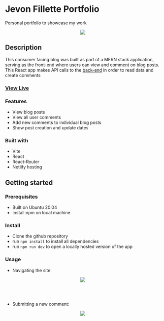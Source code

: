 # Jevon Fillette Portfolio

Personal portfolio to showcase my work

<div align="center">
  <kbd>
    <img src="https://i.imgur.com/SNQIAi6.png" />
  </kbd>
</div>

## Description

This consumer facing blog was built as part of a MERN stack application, serving as the front-end where users can view and comment on blog posts.  This React app makes API calls to the <a href="https://github.com/Daze-bot/blog-api">back-end</a> in order to read data and create comments

### <a href="https://daze-bot.github.io/portfolio/" target="_blank">View Live</a>

### Features

- View blog posts
- View all user comments
- Add new comments to individual blog posts
- Show post creation and update dates

### Built with

- Vite
- React
- React-Router
- Netlify hosting

## Getting started

### Prerequisites

- Built on Ubuntu 20.04
- Install npm on local machine

### Install

- Clone the github repository
- run ```npm install``` to install all dependencies
- run ```npm run dev``` to open a locally hosted version of the app

### Usage

- Navigating the site:
<div align="center">
  <kbd>
    <img src="https://media0.giphy.com/media/v1.Y2lkPTc5MGI3NjExdWZ1ZTB5c3Zyem5uN3J2aG85NnpkeXh1bm00dGhxMmUxNmp0bGF4MyZlcD12MV9pbnRlcm5hbF9naWZfYnlfaWQmY3Q9Zw/KuIHc930PEpANF8mwO/giphy.gif"/>
  </kbd>
</div>

<br></br>

- Submitting a new comment:
<div align="center">
  <kbd>
    <img src="https://media4.giphy.com/media/v1.Y2lkPTc5MGI3NjExNXI3ZnV5MXZjc3VnY2QyMGt5bjc5cXRzb3JrN2lmb3ZldTVzbjFjdiZlcD12MV9pbnRlcm5hbF9naWZfYnlfaWQmY3Q9Zw/ZESouWvlwCkDWqsc7g/giphy.gif"/>
  </kbd>
</div>

